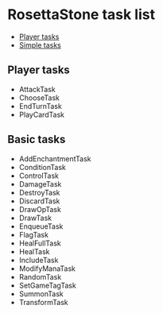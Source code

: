 # RosettaStone task list

- [Player tasks](#player-tasks)
- [Simple tasks](#simple-tasks)

## Player tasks

* AttackTask
* ChooseTask
* EndTurnTask
* PlayCardTask

## Basic tasks

* AddEnchantmentTask
* ConditionTask
* ControlTask
* DamageTask
* DestroyTask
* DiscardTask
* DrawOpTask
* DrawTask
* EnqueueTask
* FlagTask
* HealFullTask
* HealTask
* IncludeTask
* ModifyManaTask
* RandomTask
* SetGameTagTask
* SummonTask
* TransformTask